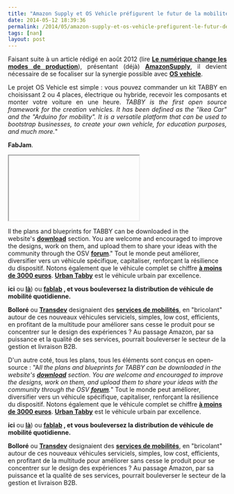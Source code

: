 ```yaml
---
title: "Amazon Supply et OS Vehicle préfigurent le futur de la mobilité quotidienne"
date: 2014-05-12 18:39:36
permalink: /2014/05/amazon-supply-et-os-vehicle-prefigurent-le-futur-de-la-mobilite-quotidienne.html
tags: [nan]
layout: post
---
```


<p style="text-align: justify;">Faisant suite à un article rédigé en août 2012 (lire <a href="https://gabrielplassat.github.io/transportsdufutur/2012/08/le-numerique-change-les-modes-de-production-des-objets-et-potentiellement-nos-relations-a-ces-objets.html" target="_blank"><strong>Le numérique change les modes de production</strong></a>), présentant (déjà) <a href="http://www.amazonsupply.com/" target="_blank"><strong>AmazonSupply</strong></a>, il devient nécessaire de se focaliser sur la synergie possible avec <a href="http://www.osvehicle.com/" target="_blank"><strong>OS vehicle</strong></a>. </p> <p style="text-align: justify;">Le projet OS Vehicle est simple : vous pouvez commander un kit TABBY en choisissant 2 ou 4 places, électrique ou hybride, recevoir les composants et monter votre voiture en une heure. <em>TABBY is the first open source framework for the creation vehicles. It has been defined as the "Ikea Car" and the "Arduino for mobility". It is a versatile platform that can be used to bootstrap businesses, to create your own vehicle, for education purposes, and much more.</em>"</p> <p style="text-align: justify>Plusieurs acteurs en France s'investissent également sur ce sujet à travers des évènements comme le <a href="http://t.co/pI9uK0f01w"" target="_blank"><strong>FabJam</strong></a>.</p>   <!--more-->  <p><iframe allowfullscreen=" height="281"" mozallowfullscreen=" src="//player.vimeo.com/video/77204604"" webkitallowfullscreen=" width="500""></iframe></p> <p style="text-align: justify>"Mais ça ne marchera jamais... Ce véhicule n'est pas homologué...". Ce point est travaillé en homologant les composants et les processus de montage.</p> <p style="text-align: justify>D'un autre coté, tous les plans, tous les éléments sont conçus en open-source : "A<em>ll the plans and blueprints for TABBY can be downloaded in the website's <strong><a href="http://www.osvehicle.com/download/" title="download tabby">download</a></strong> section. You are welcome and encouraged to improve the designs, work on them, and upload them to share your ideas with the community through the OSV <strong><a href="http://www.osvehicle.com/forum/" title="osv forum">forum</a></strong>.</em>" Tout le monde peut améliorer, diversifier vers un véhicule spécifique, capitaliser, renforçant la résilience du dispositif. Notons également que le véhicule complet se chiffre <a href="http://www.osvehicle.com/buy/" target="_blank"><strong>à moins de 3000 euros</strong></a>. <a href="http://www.osvehicle.com/urban-tabby-info/" target="_blank"><strong>Urban Tabby</strong></a> est le véhicule urbain par excellence.</p> <p style="text-align: justify>Rajouter à cela un hébergement chez AmazonSupply des composants avec les outils ad-hoc <strong>et/ou</strong> la livraison comme vos pneus chez un garagiste ou un centre de montage homologué OSVehicle <strong>et/ou</strong> l'émergence de micro-usine locale (voir le concept de micro factory <a href="https://localmotors.com/microfactory/"" target="_blank"><strong>ici</strong> </a>ou <a href="http://www.businesswire.com/news/home/20140416005742/en/Innovation-Acceleration-GE-Selects-Louisville-Micro-factory#.U3DwqNJA1MM" target="_blank"><strong>là</strong></a>) ou <strong><a href="http://fing.org/?Le-Fab-Lab-lieu-d-artisanat" target="_blank">fablab</a> , et vous bouleversez la distribution de véhicule de mobilité quotidienne.</strong></p> <p style="text-align: justify>Et si <a href="http://www.lepoint.fr/auto-addict/actualites/vehicules-electriques-l-accord-renault-bollore-porte-ses-premiers-fruits-23-01-2014-1783523_683.php"" target="_blank"><strong>Bolloré</strong></a> ou <a href="http://www.transdev.com/fr/une-mobilite-inventive/innovation.htm" target="_blank"><strong>Transdev</strong></a> designaient des <a href="https://gabrielplassat.github.io/transportsdufutur/2010/07/le-passage-de-lobjet-a-la-fonction-puis-a-lacces-opportunites-et-risques.html" target="_blank"><strong>services de mobilités</strong></a>, en "bricolant" autour de ces nouveaux véhicules serviciels, simples, low cost, efficients, en profitant de la multitude pour améliorer sans cesse le produit pour se concentrer sur le design des expériences ? Au passage Amazon, par sa puissance et la qualité de ses services, pourrait bouleverser le secteur de la gestion et livraison B2B.</p> <p style="text-align: justify> </p>"2014-05-12 18:39:36https://gabrielplassat.github.io/transportsdufutur/2014/05/amazon-supply-et-os-vehicle-prefigurent-le-futur-de-la-mobilite-quotidienne.htmlart de la guerrepublish7gabrielplassat3948gabriel.plassat@ademe.frGabrielPlassatamazon-supply-et-os-vehicle-prefigurent-le-futur-de-la-mobilite-quotidienne2015-07-21 16:35:33>D'un autre coté, tous les plans, tous les éléments sont conçus en open-source : "A<em>ll the plans and blueprints for TABBY can be downloaded in the website's <strong><a href="http://www.osvehicle.com/download/" title="download tabby">download</a></strong> section. You are welcome and encouraged to improve the designs, work on them, and upload them to share your ideas with the community through the OSV <strong><a href="http://www.osvehicle.com/forum/" title="osv forum">forum</a></strong>.</em>" Tout le monde peut améliorer, diversifier vers un véhicule spécifique, capitaliser, renforçant la résilience du dispositif. Notons également que le véhicule complet se chiffre <a href="http://www.osvehicle.com/buy/" target="_blank"><strong>à moins de 3000 euros</strong></a>. <a href="http://www.osvehicle.com/urban-tabby-info/" target="_blank"><strong>Urban Tabby</strong></a> est le véhicule urbain par excellence.</p> <p style="text-align: justify>Rajouter à cela un hébergement chez AmazonSupply des composants avec les outils ad-hoc <strong>et/ou</strong> la livraison comme vos pneus chez un garagiste ou un centre de montage homologué OSVehicle <strong>et/ou</strong> l'émergence de micro-usine locale (voir le concept de micro factory <a href="https://localmotors.com/microfactory/"" target="_blank"><strong>ici</strong> </a>ou <a href="http://www.businesswire.com/news/home/20140416005742/en/Innovation-Acceleration-GE-Selects-Louisville-Micro-factory#.U3DwqNJA1MM" target="_blank"><strong>là</strong></a>) ou <strong><a href="http://fing.org/?Le-Fab-Lab-lieu-d-artisanat" target="_blank">fablab</a> , et vous bouleversez la distribution de véhicule de mobilité quotidienne.</strong></p> <p style="text-align: justify>Et si <a href="http://www.lepoint.fr/auto-addict/actualites/vehicules-electriques-l-accord-renault-bollore-porte-ses-premiers-fruits-23-01-2014-1783523_683.php"" target="_blank"><strong>Bolloré</strong></a> ou <a href="http://www.transdev.com/fr/une-mobilite-inventive/innovation.htm" target="_blank"><strong>Transdev</strong></a> designaient des <a href="https://gabrielplassat.github.io/transportsdufutur/2010/07/le-passage-de-lobjet-a-la-fonction-puis-a-lacces-opportunites-et-risques.html" target="_blank"><strong>services de mobilités</strong></a>, en "bricolant" autour de ces nouveaux véhicules serviciels, simples, low cost, efficients, en profitant de la multitude pour améliorer sans cesse le produit pour se concentrer sur le design des expériences ? Au passage Amazon, par sa puissance et la qualité de ses services, pourrait bouleverser le secteur de la gestion et livraison B2B.</p> <p style="text-align: justify> </p>"
